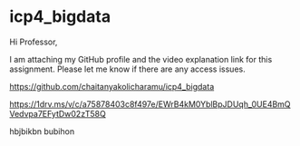 # icp4_bigdata

Hi Professor,

I am attaching my GitHub profile and the video explanation link for this assignment.
Please let me know if there are any access issues.

https://github.com/chaitanyakolicharamu/icp4_bigdata

https://1drv.ms/v/c/a75878403c8f497e/EWrB4kM0YblBpJDUqh_0UE4BmQVedvpa7EFytDw02zT58Q

hbjbikbn
bubihon
